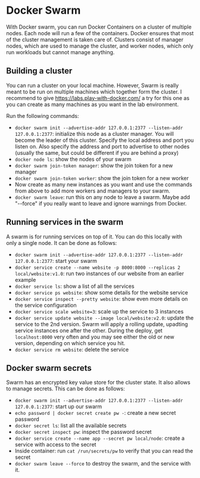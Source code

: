 # Docker Swarm

With Docker swarm, you can run Docker Containers on a cluster of multiple nodes.
Each node will run a few of the containers.
Docker ensures that most of the cluster management is taken care of.
Clusters consist of manager nodes, which are used to manage the cluster, and worker nodes, which only run workloads but cannot manage anything.

## Building a cluster

You can run a cluster on your local machine.
However, Swarm is really meant to be run on multiple machines which together form the cluster.
I recommend to give https://labs.play-with-docker.com/ a try for this one as you can create as many machines as you want in the lab environment.

Run the following commands:
- `docker swarm init --advertise-addr 127.0.0.1:2377 --listen-addr 127.0.0.1:2377`: initialize this node as a cluster manager. You will become the leader of this cluster. Specify the local address and port you listen on. Also specify the address and port to advertise to other nodes (usually the same, but could be different if you are behind a proxy)
- `docker node ls`: show the nodes of your swarm
- `docker swarm join-token manager`: show the join token for a new manager
- `docker swarm join-token worker`: show the join token for a new worker
- Now create as many new instances as you want and use the commands from above to add more workers and managers to your swarm.
- `docker swarm leave`: run this on any node to leave a swarm. Maybe add "--force" if you really want to leave and ignore warnings from Docker.

## Running services in the swarm

A swarm is for running services on top of it.
You can do this locally with only a single node.
It can be done as follows:
- `docker swarm init --advertise-addr 127.0.0.1:2377 --listen-addr 127.0.0.1:2377`: start your swarm
- `docker service create --name website -p 8000:8000 --replicas 2 local/website:v1.0`: run two instances of our website from an earlier example
- `docker service ls`: show a list of all the services
- `docker service ps website`: show some details for the website service
- `docker service inspect --pretty website`: show even more details on the service configuration
- `docker service scale website=3`: scale up the service to 3 instances
- `docker service update website --image local/website:v2.0`: update the service to the 2nd version. Swarm will apply a rolling update, upadting service instances one after the other. During the deploy, get `localhost:8000` very often and you may see either the old or new version, depending on which service you hit.
- `docker service rm website`: delete the service

## Docker swarm secrets

Swarm has an encrypted key value store for the cluster state.
It also allows to manage secrets.
This can be done as follows:
- `docker swarm init --advertise-addr 127.0.0.1:2377 --listen-addr 127.0.0.1:2377`: start up our swarm
- `echo password | docker secret create pw -`: create a new secret password
- `docker secret ls`: list all the available secrets
- `docker secret inspect pw`: inspect the password secret
- `docker service create --name app --secret pw local/node`: create a service with access to the secret
- Inside container: run `cat /run/secrets/pw` to verify that you can read the secret
- `docker swarm leave --force` to destroy the swarm, and the service with it.





